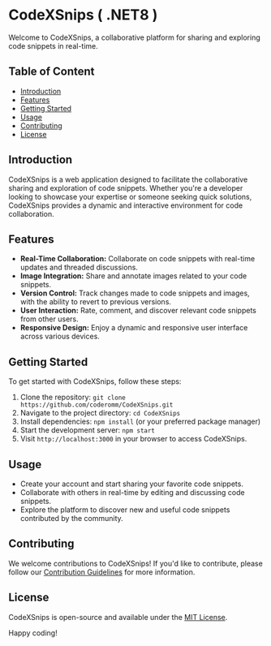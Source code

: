 ﻿# CodeXSnips ( .NET8 )

Welcome to CodeXSnips, a collaborative platform for sharing and exploring code snippets in real-time.

## Table of Content
- [Introduction](#introduction)
- [Features](#features)
- [Getting Started](#getting-started)
- [Usage](#usage)
- [Contributing](#contributing)
- [License](#license)

## Introduction

CodeXSnips is a web application designed to facilitate the collaborative sharing and exploration of code snippets. Whether you're a developer looking to showcase your expertise or someone seeking quick solutions, CodeXSnips provides a dynamic and interactive environment for code collaboration.

## Features

- **Real-Time Collaboration:** Collaborate on code snippets with real-time updates and threaded discussions.
- **Image Integration:** Share and annotate images related to your code snippets.
- **Version Control:** Track changes made to code snippets and images, with the ability to revert to previous versions.
- **User Interaction:** Rate, comment, and discover relevant code snippets from other users.
- **Responsive Design:** Enjoy a dynamic and responsive user interface across various devices.

## Getting Started

To get started with CodeXSnips, follow these steps:

1. Clone the repository: `git clone https://github.com/coderomm/CodeXSnips.git`
2. Navigate to the project directory: `cd CodeXSnips`
3. Install dependencies: `npm install` (or your preferred package manager)
4. Start the development server: `npm start`
5. Visit `http://localhost:3000` in your browser to access CodeXSnips.

## Usage

- Create your account and start sharing your favorite code snippets.
- Collaborate with others in real-time by editing and discussing code snippets.
- Explore the platform to discover new and useful code snippets contributed by the community.

## Contributing

We welcome contributions to CodeXSnips! If you'd like to contribute, please follow our [Contribution Guidelines](CONTRIBUTING.md) for more information.

## License

CodeXSnips is open-source and available under the [MIT License](LICENSE).

Happy coding!
